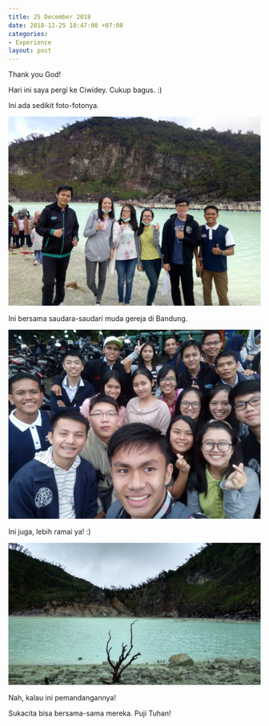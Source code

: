 ```yaml
---
title: 25 December 2018
date: 2018-12-25 18:47:00 +07:00
categories:
- Experience
layout: post
---
```


Thank you God!

Hari ini saya pergi ke Ciwidey. Cukup bagus. :)

Ini ada sedikit foto-fotonya.

<!--more-->

![IMG-20181225-WA0007.jpg](/uploads/IMG-20181225-WA0007.jpg)

Ini bersama saudara-saudari muda gereja di Bandung.

![IMG-20181225-WA0011.jpg](/uploads/IMG-20181225-WA0011.jpg)

Ini juga, lebih ramai ya! :)

![IMG_20181225_085536_HDR.jpg](/uploads/IMG_20181225_085536_HDR.jpg)

Nah, kalau ini pemandangannya!

Sukacita bisa bersama-sama mereka. Puji Tuhan!